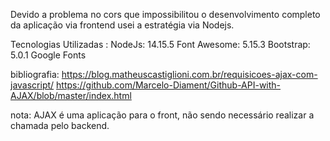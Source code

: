 Devido a problema no cors que impossibilitou o desenvolvimento completo da aplicação via frontend usei a estratégia via Nodejs.

Tecnologias Utilizadas : 
NodeJs: 14.15.5
Font Awesome: 5.15.3
Bootstrap: 5.0.1
Google Fonts

bibliografia:
https://blog.matheuscastiglioni.com.br/requisicoes-ajax-com-javascript/
https://github.com/Marcelo-Diament/Github-API-with-AJAX/blob/master/index.html

nota: AJAX é uma aplicação para o front, não sendo necessário realizar a chamada pelo backend. 


